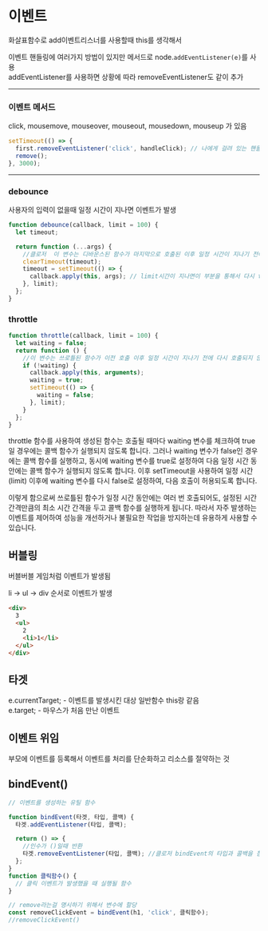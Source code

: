 # 이벤트

화살표함수로 add이벤트리스너를 사용할때 this를 생각해서

이벤트 핸들링에 여러가지 방법이 있지만 메서드로 node.`addEventListener(e)`를 사용  
addEventListener를 사용하면 상황에 따라 removeEventListener도 같이 추가

---

### 이벤트 메서드

click, mousemove, mouseover, mouseout, mousedown, mouseup 가 있음

```js
setTimeout(() => {
  first.removeEventListener('click', handleClick); // 나에게 걸려 있는 핸들러이기에 제거 이벤트는 함수를 호출해야한다.
  remove();
}, 3000);
```

---

### debounce

사용자의 입력이 없을때 일정 시간이 지나면 이벤트가 발생

```js
function debounce(callback, limit = 100) {
  let timeout;

  return function (...args) {
    //클로저  이 변수는 디바운스된 함수가 마지막으로 호출된 이후 일정 시간이 지나기 전에 다시 호출되지 않도록 제어하는 역할을 합니다.
    clearTimeout(timeout);
    timeout = setTimeout(() => {
      callback.apply(this, args); // limit시간이 지나면이 부분을 통해서 다시 this를 설정해서 콜백함수를 실행함
    }, limit);
  };
}
```

### throttle

```js
function throttle(callback, limit = 100) {
  let waiting = false;
  return function () {
    //이 변수는 쓰로틀된 함수가 이전 호출 이후 일정 시간이 지나기 전에 다시 호출되지 않도록 제어하는 역할을 합니다.
    if (!waiting) {
      callback.apply(this, arguments);
      waiting = true;
      setTimeout(() => {
        waiting = false;
      }, limit);
    }
  };
}
```

throttle 함수를 사용하여 생성된 함수는 호출될 때마다 waiting 변수를 체크하여 true일 경우에는 콜백 함수가 실행되지 않도록 합니다. 그러나 waiting 변수가 false인 경우에는 콜백 함수를 실행하고, 동시에 waiting 변수를 true로 설정하여 다음 일정 시간 동안에는 콜백 함수가 실행되지 않도록 합니다. 이후 setTimeout을 사용하여 일정 시간(limit) 이후에 waiting 변수를 다시 false로 설정하여, 다음 호출이 허용되도록 합니다.

이렇게 함으로써 쓰로틀된 함수가 일정 시간 동안에는 여러 번 호출되어도, 설정된 시간 간격만큼의 최소 시간 간격을 두고 콜백 함수를 실행하게 됩니다. 따라서 자주 발생하는 이벤트를 제어하여 성능을 개선하거나 불필요한 작업을 방지하는데 유용하게 사용할 수 있습니다.

## 버블링

버블버블 게임처럼 이벤트가 발생됨

li -> ul -> div 순서로 이벤트가 발생

```html
<div>
  3
  <ul>
    2
    <li>1</li>
  </ul>
</div>
```

## 타겟

e.currentTarget; - 이벤트를 발생시킨 대상 일반함수 this랑 같음  
e.target; - 마우스가 처음 만난 이벤트

## 이벤트 위임

부모에 이벤트를 등록해서 이벤트를 처리를 단순화하고 리소스를 절약하는 것

## bindEvent()

```js
// 이벤트를 생성하는 유틸 함수

function bindEvent(타겟, 타입, 콜백) {
  타겟.addEventListener(타입, 콜백);

  return () => {
    //인수가 ()일때 반환
    타겟.removeEventListener(타입, 콜백); //클로저 bindEvent의 타입과 콜백을 참조할 수 있고 변수에 할당해서 호출하면 인베트 제거 할 수 있음
  };
}
function 클릭함수() {
  // 클릭 이벤트가 발생했을 때 실행될 함수
}

// remove라는걸 명시하기 위해서 변수에 할당
const removeClickEvent = bindEvent(h1, 'click', 클릭함수);
//removeClickEvent()
```
